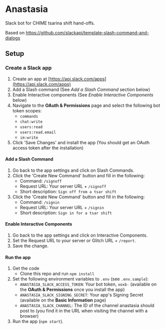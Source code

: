 # Anastasia

Slack bot for CHIME tsarina shift hand-offs.

Based on https://github.com/slackapi/template-slash-command-and-dialogs

## Setup

### Create a Slack app

1. Create an app at [https://api.slack.com/apps](https://api.slack.com/apps)
2. Add a Slash command (See *Add a Slash Command* section below)
3. Enable Interactive components (See *Enable Interactive Components* below)
4. Navigate to the **OAuth & Permissions** page and select the following bot token scopes:
    * `commands`
    * `chat:write`
    * `users:read`
    * `users:read.email`
    * `im:write`
5. Click 'Save Changes' and install the app (You should get an OAuth access token after the installation)

#### Add a Slash Command
1. Go back to the app settings and click on Slash Commands.
1. Click the 'Create New Command' button and fill in the following:
    * Command: `/signoff`
    * Request URL: Your server URL + `/signoff`
    * Short description: `Sign off from a tsar shift`
1. Click the 'Create New Command' button and fill in the following:
    * Command: `/signin`
    * Request URL: Your server URL + `/signin`
    * Short description: `Sign in for a tsar shift`

#### Enable Interactive Components
1. Go back to the app settings and click on Interactive Components.
1. Set the Request URL to your server or Glitch URL + `/report`.
1. Save the change.


#### Run the app

1. Get the code
    * Clone this repo and run `npm install`
2. Set the following environment variables to `.env` (see `.env.sample`):
    * `ANASTASIA_SLACK_ACCESS_TOKEN`: Your bot token, `xoxb-` (available on the **OAuth & Permissions** once you install the app)
    * `ANASTASIA_SLACK_SIGNING_SECRET`: Your app's Signing Secret (available on the **Basic Information** page)
    * `ANASTASIA_SLACK_CHANNEL`: The ID of the channel anastasia should post to (you find it in the URL when visiting the channel with a browser)
3. Run the app (`npm start`).
